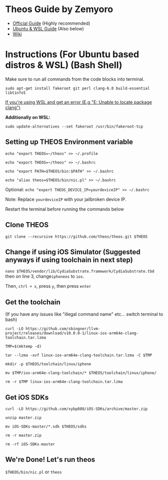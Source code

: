 # Theos Guide by Zemyoro
* [Official Guide](https://github.com/theos/theos/wiki/Installation-Linux) (Highly recommended)
* [Ubuntu & WSL Guide](https://github.com/Zemyoro/theos-guide/wiki/Instructions-(For-Ubuntu-based-distros-and-WSL)(Bash-Shell)) (Also below)
* [Wiki](https://github.com/Zemyoro/theos-guide/wiki)

# Instructions (For Ubuntu based distros & WSL) (Bash Shell)
Make sure to run all commands from the code blocks into terminal.


`sudo apt-get install fakeroot git perl clang-6.0 build-essential libtinfo5`

[If you're using WSL and get an error (E.g "E: Unable to locate package clang")](https://github.com/Zemyoro/theos-guide/wiki/WSL-Errors)

**Additionally on WSL:**

`sudo update-alternatives --set fakeroot /usr/bin/fakeroot-tcp`


## Setting up THEOS Environment variable

`echo "export THEOS=~/theos" >> ~/.profile`

`echo "export THEOS=~/theos" >> ~/.bashrc`

`echo "export PATH=$THEOS/bin:$PATH" >> ~/.bashrc`

`echo "alias theos=$THEOS/bin/nic.pl" >> ~/.bashrc`

Optional: `echo "export THEOS_DEVICE_IP=yourdeviceIP" >> ~/.bashrc`

Note: Replace `yourdeviceIP` with your jailbroken device IP.

Restart the terminal before running the commands below

## Clone THEOS

`git clone --recursive https://github.com/theos/theos.git $THEOS`

## Change if using iOS Simulator (Suggested anyways if using toolchain in next step)
`nano $THEOS/vendor/lib/CydiaSubstrate.framework/CydiaSubstrate.tbd` then on line 3, change`iphoneos` to `ios`.

Then, `ctrl + x`, press `y`, then press `enter`

## Get the toolchain
(If you have any issues like "illegal command name" etc... switch terminal to bash)

`curl -LO https://github.com/sbingner/llvm-project/releases/download/v10.0.0-1/linux-ios-arm64e-clang-toolchain.tar.lzma`

`TMP=$(mktemp -d)`

`tar --lzma -xvf linux-ios-arm64e-clang-toolchain.tar.lzma -C $TMP`

`mkdir -p $THEOS/toolchain/linux/iphone`

`mv $TMP/ios-arm64e-clang-toolchain/* $THEOS/toolchain/linux/iphone/`

`rm -r $TMP linux-ios-arm64e-clang-toolchain.tar.lzma`

## Get iOS SDKs

`curl -LO https://github.com/xybp888/iOS-SDKs/archive/master.zip`

`unzip master.zip`

`mv iOS-SDKs-master/*.sdk $THEOS/sdks`

`rm -r master.zip`

`rm -rf iOS-SDKs-master`

## We're Done! Let's run theos

`$THEOS/bin/nic.pl`
or
`theos`
